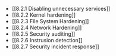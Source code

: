 

- [[8.2.1 Disabling unnecessary services]]
- [[8.2.2 Kernel hardening]]
- [[8.2.3 File System Hardening]]
- [[8.2.4 Network Hardening]]
- [[8.2.5 Security auditing]]
- [[8.2.6 Instrusion detection]]
- [[8.2.7 Security incident response]]